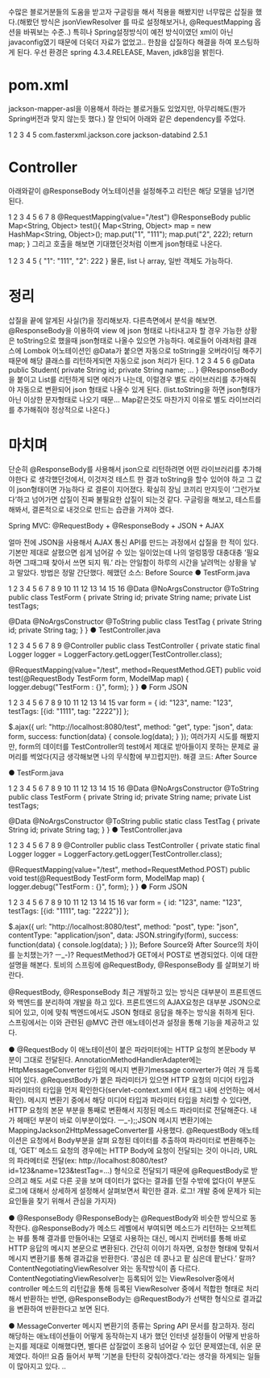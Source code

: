 수많은 블로거분들의 도움을 받고자 구글링을 해서 적용을 해봤지만 너무많은 삽질을 했다.(해봤던 방식은 jsonViewResolver 를 따로 설정해보거나, @RequestMapping 옵션을 바꿔보는 수준..) 특히나 Spring설정방식이 예전 방식이였던 xml이 아닌 javaconfig였기 때문에 더욱더 자료가 없었고.. 한참을 삽질하다 해결을 하여 포스팅하게 된다. 우선 환경은 spring 4.3.4.RELEASE, Maven, jdk8임을 밝힌다.

# pom.xml
jackson-mapper-asl을 이용해서 하라는 블로거들도 있었지만, 아무리해도(뭔가 Spring버전과 맞지 않는듯 했다.) 잘 안되어 아래와 같은 dependency를 주었다.

1
2
3
4
5
<dependency>
	<groupId>com.fasterxml.jackson.core</groupId>
	<artifactId>jackson-databind</artifactId>
	<version>2.5.1</version>
</dependency>
# Controller
아래와같이 @ResponseBody 어노테이션을 설정해주고 리턴은 해당 모델을 넘기면 된다.

1
2
3
4
5
6
7
8
@RequestMapping(value="/test")
@ResponseBody
public Map<String, Object> test(){
    	Map<String, Object> map = new HashMap<String, Object>();
    	map.put("1", "111");
    	map.put("2", 222);
    	return map;
    }
그리고 호출을 해보면 기대했던것처럼 이쁘게 json형태로 나온다.

1
2
3
4
5
{
"1": "111",
"2": 222
}
물론, list 나 array, 일반 객체도 가능하다.
# 정리
삽질을 끝에 알게된 사실(?)을 정리해보자.
다른측면에서 분석을 해보면. @ResponseBody을 이용하여 view 에 json 형태로 나타내고자 할 경우 가능한 상황은 toString으로 했을때 json형태로 나올수 있으면 가능하다. 예로들어 아래처럼 클래스에 Lombok 어노테이션인 @Data가 붙으면 자동으로 toString을 오버라이딩 해주기 때문에 해당 클래스를 리턴하게되면 자동으로 json 처리가 된다.
1
2
3
4
5
6
@Data
public Student{
  private String id;
  private String name;
  ...
}
@ResponseBody을 붙이고 List<Student>를 리턴하게 되면 에러가 나는데, 이럴경우 별도 라이브러리를 추가해줘야 자동으로 변환되어 json 형태로 나올수 있게 된다. (list.toString을 하면 json형태가 아닌 이상한 문자형태로 나오기 때문… Map같은것도 마찬가지 이유로 별도 라이브러리를 추가해줘야 정상적으로 나온다.)

# 마치며
단순히 @ResponseBody를 사용해서 json으로 리턴하려면 어떤 라이브러리를 추가해야한다 로 생각했던것에서, 이것저것 테스트 한 결과 toString을 할수 있어야 하고 그 값이 json형태이면 가능하다 로 결론이 지어졌다. 확실히 장님 코끼리 만지듯이 ‘그런가보다’하고 넘어가면 삽질이 진짜 불필요한 삽질이 되는것 같다. 구글링을 해보고, 테스트를 해봐서, 결론적으로 내것으로 만드는 습관을 가져야 겠다.




Spring MVC: @RequestBody + @ResponseBody + JSON + AJAX
 

얼마 전에 JSON을 사용해서 AJAX 통신 API를 만드는 과정에서 삽질을 한 적이 있다. 기본만 제대로 살폈으면 쉽게 넘어갈 수 있는 일이었는데 나의 얼렁뚱땅 대충대충 ‘필요하면 그때그때 찾아서 쓰면 되지 뭐.’ 라는 안일함이 하루의 시간을 날려먹는 상황을 낳고 말았다. 방법은 정말 간단했다.
헤맸던 소스: Before Source
● TestForm.java

1
2
3
4
5
6
7
8
9
10
11
12
13
14
15
16
@Data
@NoArgsConstructor
@ToString
public class TestForm {
  private String id;
  private String name;
  private List<TestTag> testTags;
 
  @Data
  @NoArgsConstructor
  @ToString
  public class TestTag {
      private String id;
      private String tag;
  }
}
● TestController.java

1
2
3
4
5
6
7
8
9
@Controller
public class TestController {
  private static final Logger logger = LoggerFactory.getLogger(TestController.class);
 
  @RequestMapping(value="/test", method=RequestMethod.GET)
  public void test(@RequestBody TestForm form, ModelMap map) {
      logger.debug("TestForm : {}", form);
  }
}
● Form JSON

1
2
3
4
5
6
7
8
9
10
11
12
13
14
15
var form = {
    id: "123",
    name: "123",
    testTags: [{id: "1111", tag: "2222"}]
};
 
$.ajax({
    url: "http://localhost:8080/test",
    method: "get",
    type: "json",
    data: form,
    success: function(data) {
        console.log(data);
    }
});
여러가지 시도를 해봤지만, form의 데이터를 TestController의 test에서 제대로 받아들이지 못하는 문제로 골머리를 썩었다(지금 생각해보면 나의 무식함에 부끄럽지만).
해결 코드: After Source

● TestForm.java

1
2
3
4
5
6
7
8
9
10
11
12
13
14
15
16
@Data
@NoArgsConstructor
@ToString
public class TestForm {
  private String id;
  private String name;
  private List<TestTag> testTags;
 
  @Data
  @NoArgsConstructor
  @ToString
  public static class TestTag {
      private String id;
      private String tag;
  }
}
● TestController.java

1
2
3
4
5
6
7
8
9
@Controller
public class TestController {
  private static final Logger logger = LoggerFactory.getLogger(TestController.class);
 
  @RequestMapping(value="/test", method=RequestMethod.POST)
  public void test(@RequestBody TestForm form, ModelMap map) {
      logger.debug("TestForm : {}", form);
  }
}
● Form JSON

1
2
3
4
5
6
7
8
9
10
11
12
13
14
15
16
var form = {
    id: "123",
    name: "123",
    testTags: [{id: "1111", tag: "2222"}]
};
 
$.ajax({
    url: "http://localhost:8080/test",
    method: "post",
    type: "json",
    contentType: "application/json",
    data: JSON.stringify(form),
    success: function(data) {
        console.log(data);
    }
});
Before Source와 After Source의 차이를 눈치챘는가? ㅡ_-)?
RequestMethod가 GET에서 POST로 변경되었다. 이에 대한 설명을 해본다. 토비의 스프링에 @RequestBody, @ResponseBody 를 살펴보기 바란다.

@RequestBody, @ResponseBody
최근 개발하고 있는 방식은 대부분이 프론트엔드와 백엔드를 분리하여 개발을 하고 있다. 프론트엔드의 AJAX요청은 대부분 JSON으로 되어 있고, 이에 맞춰 백엔드에서도 JSON 형태로 응답을 해주는 방식을 취하게 된다. 스프링에서는 이와 관련된 @MVC 관련 애노테이션과 설정을 통해 기능을 제공하고 있다.

● @RequestBody
이 애노테이션이 붙은 파라미터에는 HTTP 요청의 본문body 부분이 그대로 전달된다.
AnnotationMethodHandlerAdapter에는 HttpMessageConverter 타입의 메시지 변환기message converter가 여러 개 등록되어 있다. @RequestBody가 붙은 파라미터가 있으면 HTTP 요청의 미디어 타입과 파라미터의 타입을 먼저 확인한다(servlet-context.xml 에서 <annotation-drvien> 태그 내에 선언하는 <message-converter> 에서 확인). 메시지 변환기 중에서 해당 미디어 타입과 파라미터 타입을 처리할 수 있다면, HTTP 요청의 본문 부분을 통째로 변환해서 지정된 메소드 파라미터로 전달해준다.
내가 헤매던 부분이 바로 이부분이었다. ㅡ_-);;JSON 메시지 변환기에는 MappingJackson2HttpMessageConverter를 사용했다. @RequestBody 애노테이션은 요청에서 Body부분을 살펴 요청된 데이터를 추출하여 파라미터로 변환해주는데, ‘GET’ 메소드 요청의 경우에는 HTTP Body에 요청이 전달되는 것이 아니라, URL의 파라메터로 전달(ex: http://localhost:8080/test?id=123&name=123&testTag=…) 형식으로 전달되기 때문에 @RequestBody로 받으려고 해도 서로 다른 곳을 보며 데이터가 없다는 결과를 던질 수밖에 없다(이 부분도 로그에 대해서 상세하게 설정해서 살펴보면서 확인한 결과. 로그! 개발 중에 문제가 되는 요인들을 찾기 위해서 관심을 가지자)

● @ResponseBody
@ResponseBody는 @RequestBody와 비슷한 방식으로 동작한다. @ResponseBody가 메소드 레벨에서 부여되면 메소드가 리턴하는 오브젝트는 뷰를 통해 결과를 만들어내는 모델로 사용하는 대신, 메시지 컨버터를 통해 바로 HTTP 응답의 메시지 본문으로 변환된다.
간단히 이야기 하자면, 요청한 형태에 맞춰서 메시지 변환기를 통해 결과값을 반환한다. ‘콩심은 데 콩나고 팥 심은데 팥난다.’ 랄까? ContentNegotiatingViewResolver 와는 동작방식이 좀 다르다. ContentNegotiatingViewResolver는 등록되어 있는 ViewResolver중에서 controller 메소드의 리턴값을 통해 등록된 ViewResolver 중에서 적합한 형태로 처리해서 반환하는 반면, @ResponseBody는 @RequestBody가 선택한 형식으로 결과값을 변환하여 반환한다고 보면 된다.

● MessageConverter 메시지 변환기의 종류는 Spring API 문서를 참고하자.
정리
해당하는 애노테이션들이 어떻게 동작하는지 내가 했던 인터넷 설정들이 어떻게 반응하는지를 제대로 이해했다면, 별다른 삽질없이 조용히 넘어갈 수 있던 문제였는데, 쉬운 문제였다. 하아!!
요즘 들어서 부쩍 ‘기본을 탄탄히 갖춰야겠다.’라는 생각을 하게되는 일들이 많아지고 있다.
..
 